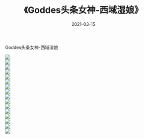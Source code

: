 ﻿---
layout: post
title:  《Goddes头条女神-西域湿娘》
date:   2021-03-15
img: http://img.660000.xyz/Sharelink/网络美图/2021/Goddes头条女神-西域湿娘/000.jpg
categories: [美女, 清纯, 唯美]
---

Goddes头条女神-西域湿娘

  ![](http://img.660000.xyz/Sharelink/网络美图/2021/Goddes头条女神-西域湿娘/001.jpg) <br> ![](http://img.660000.xyz/Sharelink/网络美图/2021/Goddes头条女神-西域湿娘/002.jpg) <br> ![](http://img.660000.xyz/Sharelink/网络美图/2021/Goddes头条女神-西域湿娘/003.jpg) <br> ![](http://img.660000.xyz/Sharelink/网络美图/2021/Goddes头条女神-西域湿娘/004.jpg) <br> ![](http://img.660000.xyz/Sharelink/网络美图/2021/Goddes头条女神-西域湿娘/005.jpg) <br> ![](http://img.660000.xyz/Sharelink/网络美图/2021/Goddes头条女神-西域湿娘/006.jpg) <br> ![](http://img.660000.xyz/Sharelink/网络美图/2021/Goddes头条女神-西域湿娘/007.jpg) <br> ![](http://img.660000.xyz/Sharelink/网络美图/2021/Goddes头条女神-西域湿娘/008.jpg) <br> ![](http://img.660000.xyz/Sharelink/网络美图/2021/Goddes头条女神-西域湿娘/009.jpg) <br> ![](http://img.660000.xyz/Sharelink/网络美图/2021/Goddes头条女神-西域湿娘/010.jpg) <br> ![](http://img.660000.xyz/Sharelink/网络美图/2021/Goddes头条女神-西域湿娘/011.jpg) <br> ![](http://img.660000.xyz/Sharelink/网络美图/2021/Goddes头条女神-西域湿娘/012.jpg) <br> ![](http://img.660000.xyz/Sharelink/网络美图/2021/Goddes头条女神-西域湿娘/013.jpg) <br> ![](http://img.660000.xyz/Sharelink/网络美图/2021/Goddes头条女神-西域湿娘/014.jpg) <br> ![](http://img.660000.xyz/Sharelink/网络美图/2021/Goddes头条女神-西域湿娘/015.jpg) <br> ![](http://img.660000.xyz/Sharelink/网络美图/2021/Goddes头条女神-西域湿娘/016.jpg) <br>